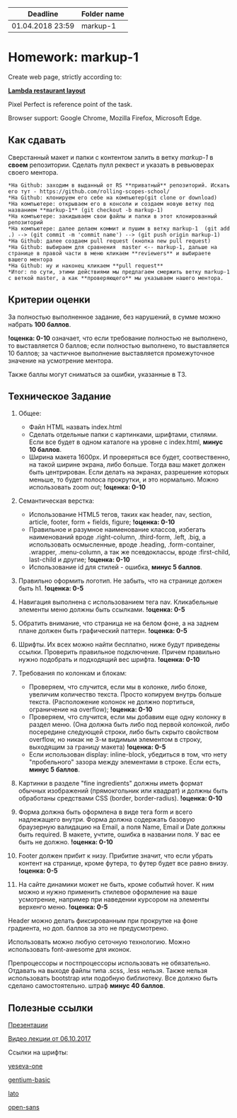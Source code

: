 | Deadline  | Folder name |
|-----------|-------------|
| 01.04.2018 23:59 | markup-1 |

# Homework: markup-1

Create web page, strictly according to:

**[Lambda restaurant layout](https://www.dropbox.com/s/xvhx2kxlvzxu5n0/Restaurant_2.psd?dl=0)**

Pixel Perfect is reference point of the task.

Browser support: Google Chrome, Mozilla Firefox, Microsoft Edge.

## Как сдавать

Сверстанный макет и папки с контентом залить в ветку *markup-1* в **своем** репозитории. Сделать пулл реквест и указать в ревьюверах своего ментора.

```
*На Github: заходим в выданный от RS **приватный** репозиторий. Искать его тут - https://github.com/rolling-scopes-school/
*На Github: клонируем его себе на компьютер(git clone or download)
*На компьютере: открываем его в консоли и создаем новую ветку под названием **markup-1** (git checkout -b markup-1)
*На компьютере: закидываем свои файлы и папки в этот клонированный репозиторий
*На компьютере: далее делаем коммит и пушим в ветку markup-1  (git add .) --> (git commit -m 'commit name') --> (git push origin markup-1)
*На Github: далее создаем pull request (кнопка new pull request)
*На Github: выбираем для сравнения  master <-- markup-1, дальше на странице в правой части в меню кликаем **reviewers** и выбираете вашего ментора
*На Github: ну и наконец кликаем **pull request**
*Итог: по сути, этими действиями мы предлагаем смержить ветку markup-1 с веткой master, а как **проверяющего** мы указываем нашего ментора.
```

## Критерии оценки

За полностью выполненное задание, без нарушений, в сумме можно набрать **100 баллов**.

**!оценка: 0-10** означает, что если требование полностью не выполнено, то выставляется 0 баллов; если полностью выполнено, то выставляется 10 баллов; за частичное выполнение выставляется промежуточное значение на усмотрение ментора.

Также баллы могут сниматься за ошибки, указанные в ТЗ.

## Техническое Задание

1. Общее:
	 - Файл HTML назвать index.html
	 - Сделать отдельные папки с картинками, шрифтами, стилями. Если все будет в одном каталоге на уровне с index.html, **минус 10 баллов**.
   - Ширина макета 1600px. И проверяться все будет, соотвественно, на такой ширине экрана, либо больше. Тогда ваш макет должен быть центрирован. Если делать на экранах, разрешение которых меньше, то будет полоса прокрутки, и это нормально. Можно использовать zoom out;
   **!оценка: 0-10**

2. Семантическая верстка:
	 - Использование HTML5 тегов, таких как header, nav, section, article, footer, form + fields, figure;
	 **!оценка: 0-10**
	 - Правильное и разумное наименование классов, избегать наименований вроде .right-column, .third-form, .left, .big, а использовать осмысленные, вроде .heading, .form-container, .wrapper, .menu-column, а так же псевдоклассы, вроде :first-child, last-child и другие;
	 **!оценка: 0-10**
	 - Использование id для стилей - ошибка, **минус 5 баллов**.

3. Правильно оформить логотип. Не забыть, что на странице должен быть h1.
**!оценка: 0-5**

4. Навигация выполнена с использованием тега nav. Кликабельные элементы меню должны быть ссылками.
**!оценка: 0-5**

5. Обратить внимание, что страница не на белом фоне, а на заднем плане должен быть графический паттерн.
**!оценка: 0-5**

6. Шрифты. Их всех можно найти бесплатно, ниже будут приведены ссылки. Проверить правильное подключение. Причем правильно нужно подобрать и подходящий вес шрифта.
**!оценка: 0-10**

7. Требования по колонкам и блокам:
	 - Проверяем, что случится, если мы в колонке, либо блоке, увеличим количество текста. Просто копируем внутрь больше текста. (Расположение колонок не должно портиться, ограничение на overflow);
	**!оценка: 0-10**
	 - Проверяем, что случится, если мы добавим еще одну колонку в раздел меню. (Она должна быть либо под первой колонкой, либо посередине следующей строки, либо быть скрыто свойством overflow, но никак не 3-м видимым элементом в строку, выходящим за границу макета)
	**!оценка: 0-5**
	 - Если использован display: inline-block, убедиться в том, что нету "пробельного" зазора между элементами в строке. Если есть, **минус 5 баллов**.

8. Картинки в разделе "fine ingredients" должны иметь формат обычных изображений (прямокгольник или квадрат) и должны быть обработаны средствами CSS (border, border-radius).
**!оценка: 0-10**

9. Форма должна быть оформлена в виде тега form и всего надлежащего внутри. Форма должна содержать базовую браузерную валидацию на Email, а поля Name, Email и Date должны быть required. В макете, учтите, ошибка в названии поля. У вас ее быть не должно.
**!оценка: 0-10**

10. Footer должен прибит к низу. Прибитие значит, что если убрать контент на странице, кроме футера, то футер будет все равно внизу.
**!оценка: 0-5**

11. На сайте динамики может не быть, кроме событий hover. К ним можно и нужно применить стилевое оформление на ваше усмотрение, например при наведении курсором на элементы верхенго меню.
**!оценка: 0-5**

Header можно делать фиксированным при прокрутке на фоне градиента, но доп. баллов за это не предусмотрено.

Использовать можно любую сеточную технологию. Можно использовать font-awesome для иконок.

Препроцессоры и постпроцессоры использовать не обязательно. Отдавать на выходе файлы типа .scss, .less нельзя. Также нельзя использовать bootstrap или подобную библиотеку. Все должно быть сделано самостоятельно. штраф **минус 40 баллов**.

## Полезные ссылки

[Презентации](https://github.com/rolling-scopes/front-end-course/wiki/Position.-Floats.-Semantics.-CSS3)

[Видео лекции от 06.10.2017](https://youtu.be/gYYWe7vlEQk)

Ссылки на шрифты:

[yeseva-one](https://www.fontsquirrel.com/fonts/yeseva-one)

[gentium-basic](https://www.fontsquirrel.com/fonts/gentium-basic)

[lato](https://www.fontsquirrel.com/fonts/lato)

[open-sans](https://www.fontsquirrel.com/fonts/open-sans)
